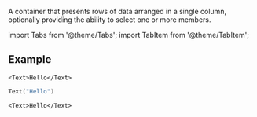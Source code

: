 ---
---

A container that presents rows of data arranged in a single column, optionally providing the ability to select one or more members.

import Tabs from '@theme/Tabs';
import TabItem from '@theme/TabItem';

## Example

<Tabs>
<TabItem value="srn" label="swiftui-react-native">

```tsx
<Text>Hello</Text>
```

</TabItem>
<TabItem value="swiftui" label="SwiftUI">

```swift
Text("Hello")
```

</TabItem>
<TabItem value="react-native" label="React Native">

```tsx
<Text>Hello</Text>
```

</TabItem>
</Tabs>